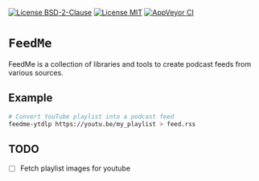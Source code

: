 [![License BSD-2-Clause](https://img.shields.io/badge/License-BSD--2--Clause-blue.svg)](https://opensource.org/licenses/BSD-2-Clause)
[![License MIT](https://img.shields.io/badge/License-MIT-blue.svg)](https://opensource.org/licenses/MIT)
[![AppVeyor CI](https://ci.appveyor.com/api/projects/status/github/KizzyCode/FeedMe-rust?svg=true)](https://ci.appveyor.com/project/KizzyCode/FeedMe-rust)


# `FeedMe`
FeedMe is a collection of libraries and tools to create podcast feeds from various sources.


## Example
```sh
# Convert YouTube playlist into a podcast feed
feedme-ytdlp https://youtu.be/my_playlist > feed.rss
```

## TODO
 - [ ] Fetch playlist images for youtube
